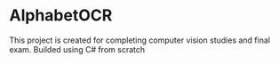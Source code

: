 # AlphabetOCR
This project is created for completing computer vision studies and final exam. Builded using C# from scratch
